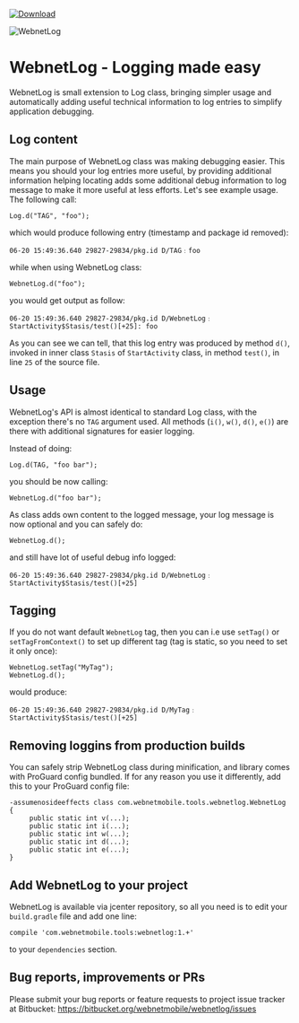 [ ![Download](https://api.bintray.com/packages/webnetmobile/maven/webnet-log/images/download.svg) ](https://bintray.com/webnetmobile/maven/webnet-log/_latestVersion)

![WebnetLog](https://bytebucket.org/webnetmobile/webnetlog/raw/master/PROJECT/webnet-log-200.png)

WebnetLog - Logging made easy
=============================
 WebnetLog is small extension to Log class, bringing simpler usage and automatically adding
 useful technical information to log entries to simplify application debugging.


Log content
-----------
 The main purpose of WebnetLog class was making debugging easier. This means you should your log entries
 more useful, by providing additional information helping locating adds some additional debug information
 to log message to make it more useful at less efforts. Let's see example usage. The following call:

    Log.d("TAG", "foo");

 which would produce following entry (timestamp and package id removed):

    06-20 15:49:36.640 29827-29834/pkg.id D/TAG﹕foo

 while when using WebnetLog class:

    WebnetLog.d("foo");

 you would get output as follow:

    06-20 15:49:36.640 29827-29834/pkg.id D/WebnetLog﹕StartActivity$Stasis/test()[+25]: foo

 As you can see we can tell, that this log entry was produced by method `d()`, invoked in inner class
 `Stasis` of `StartActivity` class, in method `test()`, in line `25` of the source file.


Usage
-----
 WebnetLog's API is almost identical to standard Log class, with the exception there's no `TAG`
 argument used. All methods (`i()`, `w()`, `d()`, `e()`) are there with additional signatures for
 easier logging.

 Instead of doing:

    Log.d(TAG, "foo bar");

 you should be now calling:

    WebnetLog.d("foo bar");

 As class adds own content to the logged message, your log message is now optional and you can safely do:

    WebnetLog.d();

 and still have lot of useful debug info logged:

    06-20 15:49:36.640 29827-29834/pkg.id D/WebnetLog﹕StartActivity$Stasis/test()[+25]


Tagging
-------
 If you do not want default `WebnetLog` tag, then you can i.e use `setTag()` or `setTagFromContext()`
 to set up different tag (tag is static, so you need to set it only once):

    WebnetLog.setTag("MyTag");
    WebnetLog.d();

 would produce:

    06-20 15:49:36.640 29827-29834/pkg.id D/MyTag﹕StartActivity$Stasis/test()[+25]

Removing loggins from production builds
---------------------------------------
 You can safely strip WebnetLog class during minification, and library comes with ProGuard config
 bundled. If for any reason you use it differently, add this to your ProGuard config file:

    -assumenosideeffects class com.webnetmobile.tools.webnetlog.WebnetLog {
         public static int v(...);
         public static int i(...);
         public static int w(...);
         public static int d(...);
         public static int e(...);
    }

Add WebnetLog to your project
-----------------------------
 WebnetLog is available via jcenter repository, so all you need is to edit your `build.gradle` file
 and add one line:

    compile 'com.webnetmobile.tools:webnetlog:1.+'

 to your `dependencies` section.


Bug reports, improvements or PRs
--------------------------------
 Please submit your bug reports or feature requests to project issue tracker at Bitbucket:
 https://bitbucket.org/webnetmobile/webnetlog/issues
